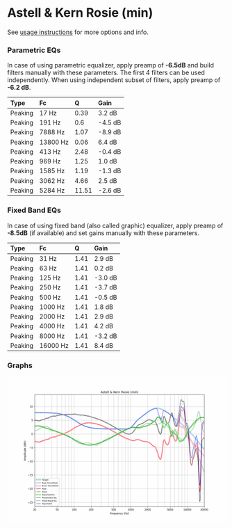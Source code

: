 # Astell & Kern Rosie (min)
See [usage instructions](https://github.com/jaakkopasanen/AutoEq#usage) for more options and info.

### Parametric EQs
In case of using parametric equalizer, apply preamp of **-6.5dB** and build filters manually
with these parameters. The first 4 filters can be used independently.
When using independent subset of filters, apply preamp of **-6.2 dB**.

| Type    | Fc       |     Q | Gain    |
|:--------|:---------|:------|:--------|
| Peaking | 17 Hz    |  0.39 | 3.2 dB  |
| Peaking | 191 Hz   |  0.6  | -4.5 dB |
| Peaking | 7888 Hz  |  1.07 | -8.9 dB |
| Peaking | 13800 Hz |  0.06 | 6.4 dB  |
| Peaking | 413 Hz   |  2.48 | -0.4 dB |
| Peaking | 969 Hz   |  1.25 | 1.0 dB  |
| Peaking | 1585 Hz  |  1.19 | -1.3 dB |
| Peaking | 3062 Hz  |  4.66 | 2.5 dB  |
| Peaking | 5284 Hz  | 11.51 | -2.6 dB |

### Fixed Band EQs
In case of using fixed band (also called graphic) equalizer, apply preamp of **-8.5dB**
(if available) and set gains manually with these parameters.

| Type    | Fc       |    Q | Gain    |
|:--------|:---------|:-----|:--------|
| Peaking | 31 Hz    | 1.41 | 2.9 dB  |
| Peaking | 63 Hz    | 1.41 | 0.2 dB  |
| Peaking | 125 Hz   | 1.41 | -3.0 dB |
| Peaking | 250 Hz   | 1.41 | -3.7 dB |
| Peaking | 500 Hz   | 1.41 | -0.5 dB |
| Peaking | 1000 Hz  | 1.41 | 1.8 dB  |
| Peaking | 2000 Hz  | 1.41 | 2.9 dB  |
| Peaking | 4000 Hz  | 1.41 | 4.2 dB  |
| Peaking | 8000 Hz  | 1.41 | -3.2 dB |
| Peaking | 16000 Hz | 1.41 | 8.4 dB  |

### Graphs
![](./Astell%20&%20Kern%20Rosie%20(min).png)